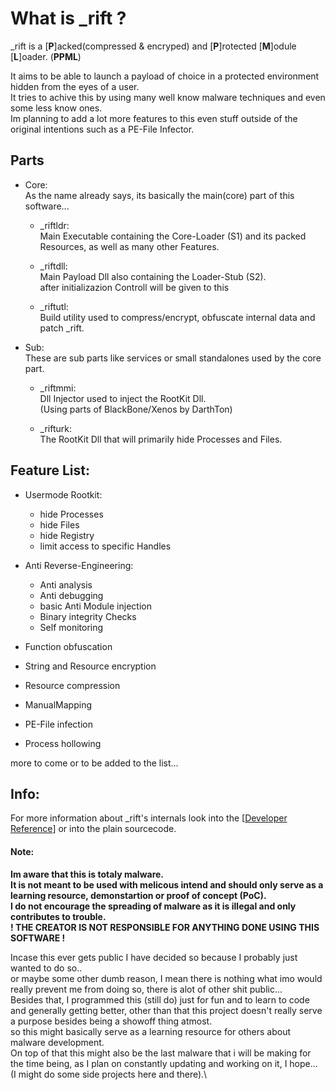 # What is \_rift ?
\_rift is a \[**P**\]acked(compressed & encryped) and \[**P**\]rotected \[**M**\]odule \[**L**\]oader. (**PPML**)

It aims to be able to launch a payload of choice in a protected environment hidden from the eyes of a user.\
It tries to achive this by using many well know malware techniques and even some less know ones.\
Im planning to add a lot more features to this even stuff outside of the original intentions such as a PE-File Infector.

## Parts
- Core:\
  As the name already says, its basically the main(core) part of this software...

  - \_riftldr:\
    Main Executable containing the Core-Loader (S1) and its packed Resources,
    as well as many other Features.

  - \_riftdll:\
    Main Payload Dll also containing the Loader-Stub (S2).\
    after initializazion Controll will be given to this

  - \_riftutl:\
    Build utility used to compress/encrypt, obfuscate internal data and patch _rift.

- Sub:\
  These are sub parts like services or small standalones used by the core part.

  - \_riftmmi:\
    Dll Injector used to inject the RootKit Dll.\
    (Using parts of BlackBone/Xenos by DarthTon)

  - \_rifturk:\
    The RootKit Dll that will primarily hide Processes and Files.

## Feature List:
- Usermode Rootkit:
  - hide Processes
  - hide Files
  - hide Registry
  - limit access to specific Handles

- Anti Reverse-Engineering:
  - Anti analysis
  - Anti debugging
  - basic Anti Module injection
  - Binary integrity Checks
  - Self monitoring

- Function obfuscation
- String and Resource encryption
- Resource compression
- ManualMapping
- PE-File infection
- Process hollowing

more to come or to be added to the list...

## Info:
For more information about \_rift's internals look into the \[[Developer Reference](README2.md)\]
or into the plain sourcecode.

#### Note:
**Im aware that this is totaly malware.\
It is not meant to be used with melicous intend
and should only serve as a learning resource, demonstartion or proof of concept (PoC).\
I do not encourage the spreading of malware as it is illegal and only contributes to trouble.\
! THE CREATOR IS NOT RESPONSIBLE FOR ANYTHING DONE USING THIS SOFTWARE !**

Incase this ever gets public I have decided so because I probably just wanted to do so..\
or maybe some other dumb reason, I mean there is nothing what imo would really prevent me from doing so,
there is alot of other shit public...\
Besides that, I programmed this (still do) just for fun and to learn to code and generally getting better,
other than that this project doesn't really serve a purpose besides being a showoff thing atmost.\
so this might basically serve as a learning resource for others about malware development.\
On top of that this might also be the last malware that i will be making for the time being,
as I plan on constantly updating and working on it, I hope... (I might do some side projects here and there).\
